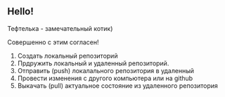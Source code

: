 ## Hello!

Тефтелька - замечательный котик)

Совершенно с этим согласен!

1. Создать локальный репозиторий
2. Прдружить локальный и удаленный репозиторий.
3. Отправить (push) локалального репозитория в удаленный
4. Провести изменения с другого компьютера или на github
5. Выкачать (pull) актуальное состояние из удаленного репозитория